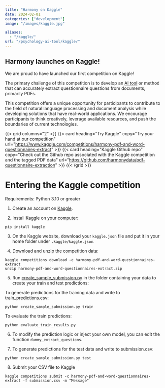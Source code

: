 ```yaml
---
title: "Harmony on Kaggle"
date: 2024-02-01
categories: ["development"]
image: "/images/kaggle.jpg"

aliases:
  - "/kaggle/"
url: "/psychology-ai-tool/kaggle/"
---
```


## Harmony launches on Kaggle!

We are proud to have launched our first competition on Kaggle!

The primary challenge of this competition is to develop an [AI tool](/psychology-ai-tool/) or method that can accurately extract questionnaire questions from documents, primarily PDFs.

This competition offers a unique opportunity for participants to contribute to the field of natural language processing and document analysis while developing solutions that have real-world applications. We encourage participants to think creatively, leverage available resources, and push the boundaries of current technologies.

{{< grid columns="2" >}}
  {{< card heading="Try Kaggle" copy="Try your hand at our competition" url="https://www.kaggle.com/competitions/harmony-pdf-and-word-questionnaires-extract" >}}
  {{< card heading="Kaggle Github repo" copy="Check out the Github repo associated with the Kaggle competition and the tagged PDF data" url="https://github.com/harmonydata/pdf-questionnaire-extraction" >}}
{{< /grid >}}

# Entering the Kaggle competition

Requirements: Python 3.10 or greater

1. Create an account on [Kaggle](https://www.kaggle.com/).

2. Install Kaggle on your computer:

```
pip install kaggle
```

3. On the Kaggle website, download your `kaggle.json` file and put it in your home folder under `.kaggle/kaggle.json`.

4. Download and unzip the competition data:

```
kaggle competitions download -c harmony-pdf-and-word-questionnaires-extract
unzip harmony-pdf-and-word-questionnaires-extract.zip 
```

5. Run [create_sample_submission.py](https://github.com/harmonydata/pdf-questionnaire-extraction/blob/main/data/create_sample_submission.py) in the folder containing your data to create your train and test predictions:

To generate predictions for the training data and write to train_predictions.csv:

```
python create_sample_submission.py train
```

To evaluate the train predictions:

```
python evaluate_train_results.py
```

6. To modify the prediction logic or inject your own model, you can edit the function `dummy_extract_questions`.

7. To generate predictions for the test data and write to submission.csv:

```
python create_sample_submission.py test
```

8. Submit your CSV file to Kaggle

```
kaggle competitions submit -c harmony-pdf-and-word-questionnaires-extract -f submission.csv -m "Message"
```
